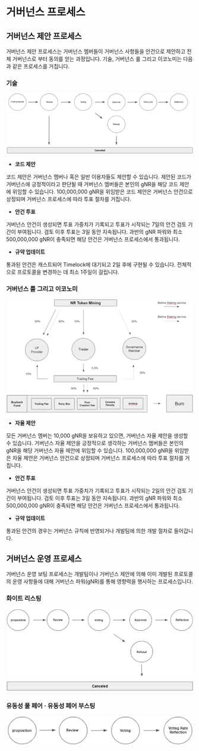 # 거버넌스 프로세스

## **거버넌스 제안 프로세스**

거버넌스 제안 프로세스는 거버넌스 멤버들이 거버넌스 사항들을 안건으로 제안하고 전체 거버넌스로 부터 동의를 얻는 과정입니다. 기술, 거버넌스 룰 그리고 이코노미는 다음과 같은 프로세스를 거칩니다.

### **기술**

![](<../.gitbook/assets/image (17) (1) (1).png>)

* **코드 제안**

코드 제안은 거버넌스 멤버나 혹은 일반 이용자들도 제안할 수 있습니다. 제안된 코드가 거버넌스에 긍정적이라고 판단될 때 거버넌스 멤버들은 본인의 gNR을 해당 코드 제안에 위임할 수 있습니다. 100,000,000 gNR을 위임받은 코드 제안은 거버넌스 안건으로 상정되며 거버넌스 프로세스에 따라 투표 절차를 거칩니다.

* **안건 투표**

거버넌스 안건이 생성되면 투표 가중치가 기록되고 투표가 시작되는 7일의 안건 검토 기간이 부여됩니다. 검토 이후 투표는 3일 동안 지속됩니다. 과반의 gNR 파워와 최소 500,000,000 gNR이 충족되면 해당 안건은 거버넌스 프로세스에서 통과됩니다.

* **규약 업데이트**

통과된 안건은 캐스트되어 Timelock에 대기되고 2일 후에 구현될 수 있습니다. 전체적으로 프로토콜을 변경하는 데 최소 1주일이 걸립니다.

### **거버넌스 룰 그리고 이코노미**

![](<../.gitbook/assets/image (32).png>)

* **자율 제안**

모든 거버넌스 멤버는 10,000 gNR을 보유하고 있으면, 거버넌스 자율 제안을 생성할 수 있습니다. 거버넌스 자율 제안을 긍정적으로 생각하는 거버넌스 멤버들은 본인의 gNR을 해당 거버넌스 자율 제안에 위임할 수 있습니다. 100,000,000 gNR을 위임받은 자율 제안은 거버넌스 안건으로 상정되며 거버넌스 프로세스에 따라 투표 절차를 거칩니다.

* **안건 투표**

거버넌스 안건이 생성되면 투표 가중치가 기록되고 투표가 시작되는 2일의 안건 검토 기간이 부여됩니다. 검토 이후 투표는 3일 동안 지속됩니다. 과반의 gNR 파워와 최소 500,000,000 gNR이 충족되면 해당 안건은 거버넌스 프로세스에서 통과됩니다.

* **규약 업데이트**

통과된 안건의 경우는 거버넌스 규칙에 반영되거나 개발팀에 의한 개발 절차로 들어갑니다.

## **거버넌스 운영 프로세스**

거버넌스 운영 보팅 프로세스는 개발팀이나 거버넌스 제안에 의해 이미 개발된 프로토콜의 운영 사항들에 대해 거버넌스 파워(gNR)를 통해 영향력을 행사하는 프로세스입니다.

### **화이트 리스팅**

![](<../.gitbook/assets/image (23).png>)

### 유동성 풀 페어 · 유동성 페어 부스팅

![](<../.gitbook/assets/image (38).png>)
